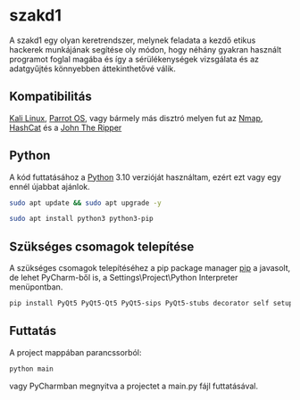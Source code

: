 # szakd1
A szakd1 egy olyan keretrendszer, melynek feladata a kezdő etikus hackerek munkájának segítése oly módon,
hogy néhány gyakran használt programot foglal magába és így a sérülékenységek vizsgálata és az adatgyűjtés
könnyebben áttekinthetővé válik.

## Kompatibilitás
[Kali Linux](https://www.kali.org/), [Parrot OS](https://www.parrotsec.org/), vagy bármely más disztró melyen fut az [Nmap](https://nmap.org/), [HashCat](https://hashcat.net/hashcat/) és a [John The Ripper](https://www.openwall.com/john/)

## Python
A kód futtatásához a [Python](https://www.python.org/) 3.10 verzióját használtam, ezért ezt vagy egy ennél újabbat ajánlok.

```bash
sudo apt update && sudo apt upgrade -y

sudo apt install python3 python3-pip
```

## Szükséges csomagok telepítése
A szükséges csomagok telepítéséhez a pip package manager [pip](https://pip.pypa.io/en/stable/) a javasolt, de lehet PyCharm-ből is,
a Settings\Project\Python Interpreter menüpontban.

```bash
pip install PyQt5 PyQt5-Qt5 PyQt5-sips PyQt5-stubs decorator self setuptools unicode wheel
```

## Futtatás
A project mappában parancssorból:
```bash
python main
```
vagy PyCharmban megnyitva a projectet a main.py fájl futtatásával.
